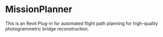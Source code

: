 # MissionPlanner
 This is an Revit Plug-in for automated flight path planning for high-quality photogrammetric bridge reconstruction.
